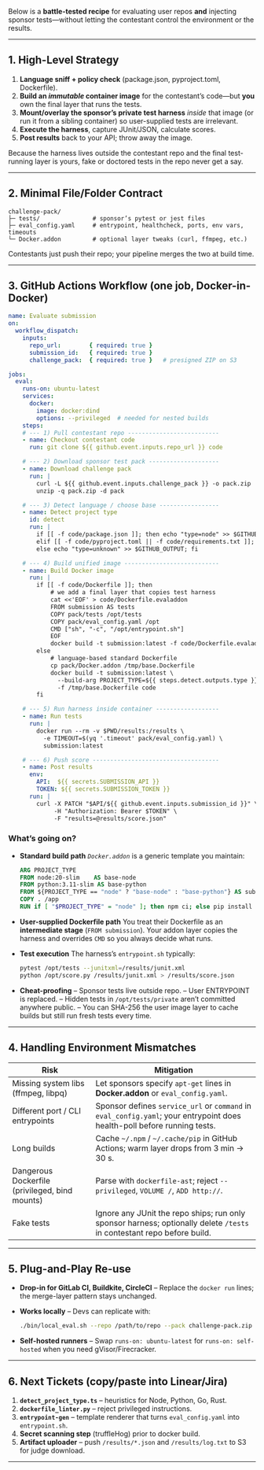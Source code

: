 Below is a **battle-tested recipe** for evaluating user repos **and** injecting sponsor tests—without letting the contestant control the environment or the results.

---

## 1. High-Level Strategy

1. **Language sniff + policy check** (package.json, pyproject.toml, Dockerfile).
2. **Build an *immutable* container image** for the contestant’s code—but **you** own the final layer that runs the tests.
3. **Mount/overlay the sponsor’s private test harness** *inside* that image (or run it from a sibling container) so user-supplied tests are irrelevant.
4. **Execute the harness**, capture JUnit/JSON, calculate scores.
5. **Post results** back to your API; throw away the image.

Because the harness lives outside the contestant repo and the final test-running layer is yours, fake or doctored tests in the repo never get a say.

---

## 2. Minimal File/Folder Contract

```
challenge-pack/
├─ tests/               # sponsor’s pytest or jest files
├─ eval_config.yaml     # entrypoint, healthcheck, ports, env vars, timeouts
└─ Docker.addon         # optional layer tweaks (curl, ffmpeg, etc.)
```

Contestants just push their repo; your pipeline merges the two at build time.

---

## 3. GitHub Actions Workflow (one job, Docker-in-Docker)

```yaml
name: Evaluate submission
on:
  workflow_dispatch:
    inputs:
      repo_url:        { required: true }
      submission_id:   { required: true }
      challenge_pack:  { required: true }   # presigned ZIP on S3

jobs:
  eval:
    runs-on: ubuntu-latest
    services:
      docker:
        image: docker:dind
        options: --privileged  # needed for nested builds
    steps:
    # --- 1) Pull contestant repo --------------------------
    - name: Checkout contestant code
      run: git clone ${{ github.event.inputs.repo_url }} code

    # --- 2) Download sponsor test pack --------------------
    - name: Download challenge pack
      run: |
        curl -L ${{ github.event.inputs.challenge_pack }} -o pack.zip
        unzip -q pack.zip -d pack

    # --- 3) Detect language / choose base -----------------
    - name: Detect project type
      id: detect
      run: |
        if [[ -f code/package.json ]]; then echo "type=node" >> $GITHUB_OUTPUT
        elif [[ -f code/pyproject.toml || -f code/requirements.txt ]]; then echo "type=python" >> $GITHUB_OUTPUT
        else echo "type=unknown" >> $GITHUB_OUTPUT; fi

    # --- 4) Build unified image ---------------------------
    - name: Build Docker image
      run: |
        if [[ -f code/Dockerfile ]]; then
            # we add a final layer that copies test harness
            cat <<'EOF' > code/Dockerfile.evaladdon
            FROM submission AS tests
            COPY pack/tests /opt/tests
            COPY pack/eval_config.yaml /opt
            CMD ["sh", "-c", "/opt/entrypoint.sh"]
            EOF
            docker build -t submission:latest -f code/Dockerfile.evaladdon code
        else
            # language-based standard Dockerfile
            cp pack/Docker.addon /tmp/base.Dockerfile
            docker build -t submission:latest \
              --build-arg PROJECT_TYPE=${{ steps.detect.outputs.type }} \
              -f /tmp/base.Dockerfile code
        fi

    # --- 5) Run harness inside container ------------------
    - name: Run tests
      run: |
        docker run --rm -v $PWD/results:/results \
          -e TIMEOUT=$(yq '.timeout' pack/eval_config.yaml) \
          submission:latest

    # --- 6) Push score ------------------------------------
    - name: Post results
      env:
        API:  ${{ secrets.SUBMISSION_API }}
        TOKEN: ${{ secrets.SUBMISSION_TOKEN }}
      run: |
        curl -X PATCH "$API/${{ github.event.inputs.submission_id }}" \
             -H "Authorization: Bearer $TOKEN" \
             -F "results=@results/score.json"
```

### What’s going on?

* **Standard build path**
  *`Docker.addon`* is a generic template you maintain:

  ```Dockerfile
  ARG PROJECT_TYPE
  FROM node:20-slim    AS base-node
  FROM python:3.11-slim AS base-python
  FROM ${PROJECT_TYPE == "node" ? "base-node" : "base-python"} AS submission
  COPY . /app
  RUN if [ "$PROJECT_TYPE" = "node" ]; then npm ci; else pip install -r requirements.txt; fi
  ```

* **User-supplied Dockerfile path**
  You treat their Dockerfile as an **intermediate stage** (`FROM submission`).
  Your addon layer copies the harness and overrides `CMD` so you always decide what runs.

* **Test execution**
  The harness’s `entrypoint.sh` typically:

  ```bash
  pytest /opt/tests --junitxml=/results/junit.xml
  python /opt/score.py /results/junit.xml > /results/score.json
  ```

* **Cheat-proofing**
  – Sponsor tests live outside repo.
  – User ENTRYPOINT is replaced.
  – Hidden tests in `/opt/tests/private` aren’t committed anywhere public.
  – You can SHA-256 the user image layer to cache builds but still run fresh tests every time.

---

## 4. Handling Environment Mismatches

| Risk                                           | Mitigation                                                                                                               |
| ---------------------------------------------- | ------------------------------------------------------------------------------------------------------------------------ |
| Missing system libs (ffmpeg, libpq)            | Let sponsors specify `apt-get` lines in **Docker.addon** or `eval_config.yaml`.                                          |
| Different port / CLI entrypoints               | Sponsor defines `service_url` or `command` in `eval_config.yaml`; your entrypoint does health-poll before running tests. |
| Long builds                                    | Cache `~/.npm` / `~/.cache/pip` in GitHub Actions; warm layer drops from 3 min → 30 s.                                   |
| Dangerous Dockerfile (privileged, bind mounts) | Parse with `dockerfile-ast`; reject `--privileged`, `VOLUME /`, `ADD http://`.                                           |
| Fake tests                                     | Ignore any JUnit the repo ships; run only sponsor harness; optionally delete `/tests` in contestant repo before build.   |

---

## 5. Plug-and-Play Re-use

* **Drop-in for GitLab CI, Buildkite, CircleCI** – Replace the `docker run` lines; the merge-layer pattern stays unchanged.
* **Works locally** – Devs can replicate with:

  ```bash
  ./bin/local_eval.sh --repo /path/to/repo --pack challenge-pack.zip
  ```
* **Self-hosted runners** – Swap `runs-on: ubuntu-latest` for `runs-on: self-hosted` when you need gVisor/Firecracker.

---

## 6. Next Tickets (copy/paste into Linear/Jira)

1. **`detect_project_type.ts`** – heuristics for Node, Python, Go, Rust.
2. **`dockerfile_linter.py`** – reject privileged instructions.
3. **`entrypoint-gen`** – template renderer that turns `eval_config.yaml` into `entrypoint.sh`.
4. **Secret scanning step** (truffleHog) prior to docker build.
5. **Artifact uploader** – push `/results/*.json` and `/results/log.txt` to S3 for judge download.

---
